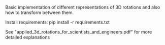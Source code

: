 Basic implementation of different representations of 3D rotations and also how to transform between them.

Install requirements: pip install -r requirements.txt

See "applied_3d_rotations_for_scientists_and_engineers.pdf" for more detailed explanations